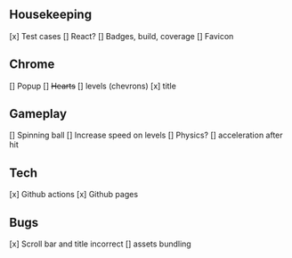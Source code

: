 ## Housekeeping
[x] Test cases
[] React?
[] Badges, build, coverage
[] Favicon

## Chrome
[] Popup
[] ~~Hearts~~
[] levels (chevrons)
[x] title

## Gameplay
[] Spinning ball
[] Increase speed on levels
[] Physics?
    [] acceleration after hit

## Tech
[x] Github actions
[x] Github pages

## Bugs
[x] Scroll bar and title incorrect
[] assets bundling